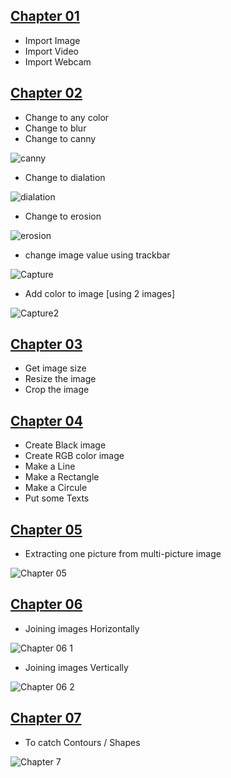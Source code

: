 ## [ Chapter 01](https://github.com/denuwan-yasodhana/computer_vision/blob/main/OpenCV/1.%20Read%20image%2C%20video%2C%20webcam.py)

- Import Image
- Import Video
- Import Webcam

## [ Chapter 02](https://github.com/denuwan-yasodhana/computer_vision/blob/main/OpenCV/Chapter%2002.py)

- Change to any color
- Change to blur
- Change to canny

![canny](https://user-images.githubusercontent.com/110303643/185772852-96a7e64e-d49b-45f3-b244-f14fe256b28f.jpg)

- Change to dialation

![dialation](https://user-images.githubusercontent.com/110303643/185773134-7c07838d-baee-42a8-bbfe-f2435e50b604.jpg)

- Change to erosion

![erosion](https://user-images.githubusercontent.com/110303643/185773212-d09897f2-311d-4658-8dfd-fa1917051118.png)

- change image value using trackbar

![Capture](https://user-images.githubusercontent.com/110303643/196139123-56cf4f5d-cf94-4d71-a49e-8b550c0d4622.PNG)

- Add color to image [using 2 images]

![Capture2](https://user-images.githubusercontent.com/110303643/196147073-f809fdf4-b5e8-47ca-9704-fdaaed93eddc.PNG)

## [ Chapter 03](https://github.com/denuwan-yasodhana/computer_vision/blob/main/OpenCV/Chapter%2003.py)

- Get image size
- Resize the image
- Crop the image

## [ Chapter 04](https://github.com/denuwan-yasodhana/computer_vision/blob/main/OpenCV/Chapter%2004.py)

- Create Black image
- Create RGB color image
- Make a Line
- Make a Rectangle
- Make a Circule
- Put some Texts

## [ Chapter 05](https://github.com/denuwan-yasodhana/computer_vision/blob/main/OpenCV/Chapter%2005.py)

- Extracting one picture from multi-picture image

![Chapter 05](https://user-images.githubusercontent.com/110303643/194303134-992e7a66-cc48-4b1c-ba37-9bacb0355043.PNG)

## [ Chapter 06](https://github.com/denuwan-yasodhana/computer_vision/blob/main/OpenCV/Chapter%2006.py)

- Joining images Horizontally

![Chapter 06 1](https://user-images.githubusercontent.com/110303643/194308495-0236d368-ddc7-4d8d-b5f3-9a76039140e1.PNG)

- Joining images Vertically

![Chapter 06 2](https://user-images.githubusercontent.com/110303643/194309031-3050d5c4-40b3-47a1-b84e-574f6970f132.PNG)

## [ Chapter 07](https://github.com/denuwan-yasodhana/computer_vision/blob/main/OpenCV/Chapter%2006.py)

- To catch Contours / Shapes

![Chapter 7](https://user-images.githubusercontent.com/110303643/209427527-bcbdee98-0560-4001-a5e0-95d7d946c736.png)



